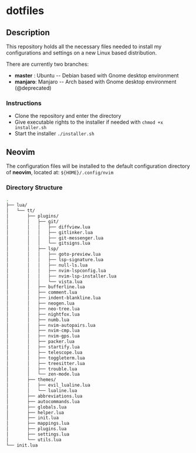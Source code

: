 # dotfiles

## Description

This repository holds all the necessary files needed to install my configurations and settings on a new Linux based
distribution.

There are currently two branches:

* **master** : Ubuntu  -- Debian based with Gnome desktop environment
* **manjaro**: Manjaro -- Arch based with Gnome desktop environment (@deprecated)

### Instructions

* Clone the repository and enter the directory
* Give executable rights to the installer if needed with `chmod +x installer.sh`
* Start the installer `./installer.sh`

## Neovim

The configuration files will be installed to the default configuration directory of **neovim**, located at:
`${HOME}/.config/nvim`

### Directory Structure

```bash
.
├── lua/
│   └── tt/
│       ├── plugins/
│       │   ├── git/
│       │   │   ├── diffview.lua
│       │   │   ├── gitlinker.lua
│       │   │   ├── git-messenger.lua
│       │   │   └── gitsigns.lua
│       │   ├── lsp/
│       │   │   ├── goto-preview.lua
│       │   │   ├── lsp-signature.lua
│       │   │   ├── null-ls.lua
│       │   │   ├── nvim-lspconfig.lua
│       │   │   ├── nvim-lsp-installer.lua
│       │   │   └── vista.lua
│       │   ├── bufferline.lua
│       │   ├── comment.lua
│       │   ├── indent-blankline.lua
│       │   ├── neogen.lua
│       │   ├── neo-tree.lua
│       │   ├── nightfox.lua
│       │   ├── numb.lua
│       │   ├── nvim-autopairs.lua
│       │   ├── nvim-cmp.lua
│       │   ├── nvim-gps.lua
│       │   ├── packer.lua
│       │   ├── startify.lua
│       │   ├── telescope.lua
│       │   ├── toggleterm.lua
│       │   ├── treesitter.lua
│       │   ├── trouble.lua
│       │   └── zen-mode.lua
│       ├── themes/
│       │   ├── evil_lualine.lua
│       │   └── lualine.lua
│       ├── abbreviations.lua
│       ├── autocommands.lua
│       ├── globals.lua
│       ├── helper.lua
│       ├── init.lua
│       ├── mappings.lua
│       ├── plugins.lua
│       ├── settings.lua
│       └── utils.lua
└── init.lua
```
